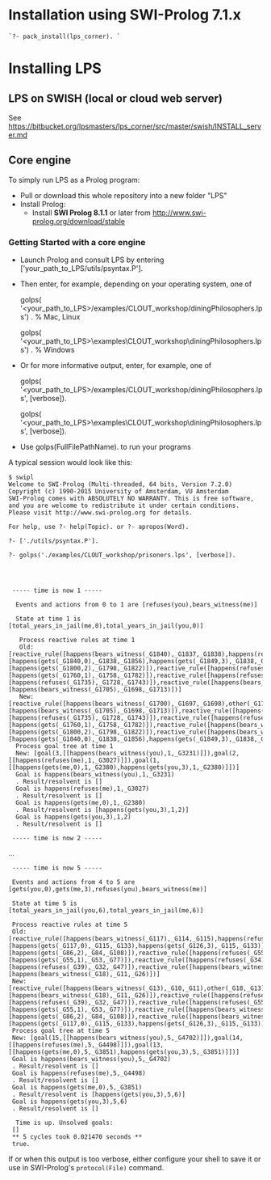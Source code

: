 
# Installation using SWI-Prolog 7.1.x

    `?- pack_install(lps_corner). `






# Installing LPS #

## LPS on SWISH (local or cloud web server) ##
See <https://bitbucket.org/lpsmasters/lps_corner/src/master/swish/INSTALL_server.md>

## Core engine ##
To simply run LPS as a Prolog program:

* Pull or download this whole repository into a new folder "LPS"
* Install Prolog:
    * Install **SWI Prolog 8.1.1** or later from http://www.swi-prolog.org/download/stable
	
### Getting Started with a core engine ###

* Launch Prolog and consult LPS by entering ['your_path_to_LPS/utils/psyntax.P']. 
* Then enter, for example, depending on your operating system, one of

	golps( '<your_path_to_LPS>/examples/CLOUT_workshop/diningPhilosophers.lps') . % Mac, Linux
	
	golps( '<your_path_to_LPS>\\examples\\CLOUT_workshop\\diningPhilosophers.lps') . % Windows

* Or for more informative output, enter, for example, one of

    golps( '<your_path_to_LPS>/examples/CLOUT_workshop/diningPhilosophers.lps', [verbose]).
	
    golps( '<your_path_to_LPS>\examples\CLOUT_workshop\diningPhilosophers.lps', [verbose]).

* Use golps(FullFilePathName). to run your programs

A typical session would look like this: 

    $ swipl
    Welcome to SWI-Prolog (Multi-threaded, 64 bits, Version 7.2.0)
    Copyright (c) 1990-2015 University of Amsterdam, VU Amsterdam
    SWI-Prolog comes with ABSOLUTELY NO WARRANTY. This is free software,
    and you are welcome to redistribute it under certain conditions.
    Please visit http://www.swi-prolog.org for details.

    For help, use ?- help(Topic). or ?- apropos(Word).

    ?- ['./utils/psyntax.P'].

    ?- golps('./examples/CLOUT_workshop/prisoners.lps', [verbose]).




     ----- time is now 1 -----

      Events and actions from 0 to 1 are [refuses(you),bears_witness(me)]

      State at time 1 is [total_years_in_jail(me,0),total_years_in_jail(you,0)]

       Process reactive rules at time 1
       Old:  [reactive_rule([happens(bears_witness(_G1840),_G1837,_G1838),happens(refuses(_G1849),_G1837,_G1838)],  [happens(gets(_G1840,0),_G1838,_G1856),happens(gets(_G1849,3),_G1838,_G1856)]),reactive_rule([happens(bears_witness(_G1800),_G1797,_G1798),happens(bears_witness(_G1809),_G1797,_G1798),other(_G1800,_G1809)],[happens(gets(_G1800,2),_G1798,_G1822)]),reactive_rule([happens(refuses(_G1760),_G1757,_G1758),happens(refuses(_G1769),_G1757,_G1758),other(_G1760,_G1769)],[happens(gets(_G1760,1),_G1758,_G1782)]),reactive_rule([happens(refuses(_G1730),_G1727,_G1728),other(_G1735,_G1730)],[happens(refuses(_G1735),_G1728,_G1743)]),reactive_rule([happens(bears_witness(_G1700),_G1697,_G1698),other(_G1705,_G1700)],[happens(bears_witness(_G1705),_G1698,_G1713)])]
       New:  [reactive_rule([happens(bears_witness(_G1700),_G1697,_G1698),other(_G1705,_G1700)],[happens(bears_witness(_G1705),_G1698,_G1713)]),reactive_rule([happens(refuses(_G1730),_G1727,_G1728),other(_G1735,_G1730)],[happens(refuses(_G1735),_G1728,_G1743)]),reactive_rule([happens(refuses(_G1760),_G1757,_G1758),happens(refuses(_G1769),_G1757,_G1758),other(_G1760,_G1769)],[happens(gets(_G1760,1),_G1758,_G1782)]),reactive_rule([happens(bears_witness(_G1800),_G1797,_G1798),happens(bears_witness(_G1809),_G1797,_G1798),other(_G1800,_G1809)],[happens(gets(_G1800,2),_G1798,_G1822)]),reactive_rule([happens(bears_witness(_G1840),_G1837,_G1838),happens(refuses(_G1849),_G1837,_G1838)],[happens(gets(_G1840,0),_G1838,_G1856),happens(gets(_G1849,3),_G1838,_G1856)])]
      Process goal tree at time 1
      New: [goal(3,[[happens(bears_witness(you),1,_G3231)]]),goal(2,[[happens(refuses(me),1,_G3027)]]),goal(1, [[happens(gets(me,0),1,_G2380),happens(gets(you,3),1,_G2380)]])]
      Goal is happens(bears_witness(you),1,_G3231)
      . Result/resolvent is []
      Goal is happens(refuses(me),1,_G3027)
      . Result/resolvent is []
      Goal is happens(gets(me,0),1,_G2380)
      . Result/resolvent is [happens(gets(you,3),1,2)]
      Goal is happens(gets(you,3),1,2)
      . Result/resolvent is []

     ----- time is now 2 -----

...


     ----- time is now 5 -----

     Events and actions from 4 to 5 are [gets(you,0),gets(me,3),refuses(you),bears_witness(me)]

     State at time 5 is [total_years_in_jail(you,6),total_years_in_jail(me,6)]

     Process reactive rules at time 5
     Old:  [reactive_rule([happens(bears_witness(_G117),_G114,_G115),happens(refuses(_G126),_G114,_G115)],[happens(gets(_G117,0),_G115,_G133),happens(gets(_G126,3),_G115,_G133)]),reactive_rule([happens(bears_witness(_G86),_G83,_G84),happens(bears_witness(_G95),_G83,_G84),other(_G86,_G95)],[happens(gets(_G86,2),_G84,_G108)]),reactive_rule([happens(refuses(_G55),_G52,_G53),happens(refuses(_G64),_G52,_G53),other(_G55,_G64)],[happens(gets(_G55,1),_G53,_G77)]),reactive_rule([happens(refuses(_G34),_G31,_G32),other(_G39,_G34)],[happens(refuses(_G39),_G32,_G47)]),reactive_rule([happens(bears_witness(_G13),_G10,_G11),other(_G18,_G13)],[happens(bears_witness(_G18),_G11,_G26)])]
     New:  [reactive_rule([happens(bears_witness(_G13),_G10,_G11),other(_G18,_G13)],[happens(bears_witness(_G18),_G11,_G26)]),reactive_rule([happens(refuses(_G34),_G31,_G32),other(_G39,_G34)],[happens(refuses(_G39),_G32,_G47)]),reactive_rule([happens(refuses(_G55),_G52,_G53),happens(refuses(_G64),_G52,_G53),other(_G55,_G64)],[happens(gets(_G55,1),_G53,_G77)]),reactive_rule([happens(bears_witness(_G86),_G83,_G84),happens(bears_witness(_G95),_G83,_G84),other(_G86,_G95)],[happens(gets(_G86,2),_G84,_G108)]),reactive_rule([happens(bears_witness(_G117),_G114,_G115),happens(refuses(_G126),_G114,_G115)],[happens(gets(_G117,0),_G115,_G133),happens(gets(_G126,3),_G115,_G133)])]
     Process goal tree at time 5
     New: [goal(15,[[happens(bears_witness(you),5,_G4702)]]),goal(14,[[happens(refuses(me),5,_G4498)]]),goal(13,[[happens(gets(me,0),5,_G3851),happens(gets(you,3),5,_G3851)]])]
     Goal is happens(bears_witness(you),5,_G4702)
     . Result/resolvent is []
     Goal is happens(refuses(me),5,_G4498)
     . Result/resolvent is []
     Goal is happens(gets(me,0),5,_G3851)
     . Result/resolvent is [happens(gets(you,3),5,6)]
     Goal is happens(gets(you,3),5,6)
     . Result/resolvent is []

      Time is up. Unsolved goals: 
     []
     ** 5 cycles took 0.021470 seconds **
     true.



If or when this output is too verbose, either configure your shell to save it or use in SWI-Prolog's `protocol(File)` command. 
